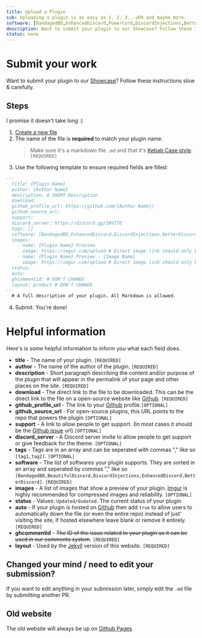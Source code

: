 ```yaml
---
title: Upload a Plugin
sub: Uploading a plugin is as easy as 1, 2, 3...uhh and maybe more.
software: [BandagedBD,EnhancedDiscord,PowerCord,DiscordInjections,BetterDiscord]
description: Want to submit your plugin to our Showcase? Follow these instructions slow & carefully to get your plugin featured for free!
status: none
---
```

# Submit your work
Want to submit your plugin to our [Showcase](https://betterdocs.us/plugins/)? Follow these instructions slow & carefully.

## Steps
I promise it doesn't take long :)

1. [Create a new file](https://github.com/MrRobotjs/BetterDocs-React/new/master/src/plugins)
2. The name of the file is **required** to match your plugin name.
    > Make sure it's a markdown file `.md` and that it's [Kebab Case style](http://wiki.c2.com/?KebabCase). `[REQUIRED]`
3. Use the following template to ensure required fields are filled:
```md
---
  title: {Plugin Name}
  author: {Author Name}
  description: A SHORT Description
  download:
  github_profile_url: https://github.com/{Author Name}/
  github_source_url:
  support:
  discord_server: https://discord.gg/INVITE
  tags: []
  software: [BandagedBD,EnhancedDiscord,DiscordInjections,BetterDiscord]
  images:
    - name: {Plugin Name} Preview
      image: https://imgur.com/upload # Direct image link should only be used here. Imgur isn't required but if it isn't used then further inspection will happen
    - name: {Plugin Name} Preview - {Image Name}
      image: https://imgur.com/upload # Direct image link should only be used here. Imgur isn't required but if it isn't used then further inspection will happen
  status:
  auto:
  ghcommentid: # DON'T CHANGE
  layout: product # DON'T CHANGE
---
  # A full description of your plugin. All Markdown is allowed.
```
  4. Submit. You're done!

# Helpful information
Here's is some helpful information to inform you what each field does.
  - **title** - The name of your plugin. `[REQUIRED]`
  - **author** - The name of the author of the plugin. `[REQUIRED]`
  - **description** - Short paragraph describing the content and/or purpose of the plugin that will appear in the permalink of your page and other places on the site. `[REQUIRED]`
  - **download** - The direct link to the file to be downloaded. This can be the direct link to the file on a open-source website like [Github](https://github.com/). `[REQUIRED]`
  - **github_profile_url** - The link to your [Github](https://github.com/) profile.`[OPTIONAL]`
  - **github_source_url** - For open-source plugins, this URL points to the repo that powers the plugin `[OPTIONAL]`
  - **support** - A link to allow people to get support. (In most cases it should be the [Github issue](https://guides.github.com/features/issues/) url) `[OPTIONAL]`
  - **discord_server** - A Discord server invite to allow people to get support or give feedback for the theme. `[OPTIONAL]`
  - **tags** - Tags are in an array and can be seperated with commas "," like so `[tag1,tag2]`. `[OPTIONAL]`
  - **software** - The list of softwares your plugin supports. They are sorted in an array and seperated by commas "," like so `[BandagedBD,BeautifulDiscord,DiscordInjections,EnhancedDiscord,BetterDiscord]`. `[REQUIRED]`
  - **images** - A list of images that show a preview of your plugin. [Imgur](https://imgur.com) is highly recommended for compressed images and reliability. `[OPTIONAL]`
  - **status** - Values: `Updated/Oudated`. The current status of your plugin.
  - **auto** - If your plugin is hosted on [Github](https://github.com) then add `true` to allow users to automatically down the file (or even the entire repo) instead of just' visiting the site, if hosted elsewhere leave blank or remove it entirely. `[REQUIRED]`
  - **ghcommentid** - ~~The ID of the issue related to your plugin so it can be used in our comments system~~. `[REQUIRED]` 
  - **layout** - Used by the [Jekyll](https://github.com//MrRobotjs/BetterDocs/) version of this website. `[REQUIRED]` 

## Changed your mind / need to edit your submission?
If you want to edit anything in your submission later, simply edit the `.md` file by submitting another PR.

## Old website
The old website will always be up on [Github Pages](https://betterdocs.netlify.com/)